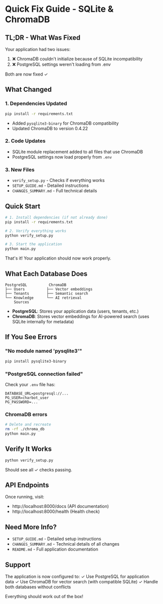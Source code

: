 # Quick Fix Guide - SQLite & ChromaDB

## TL;DR - What Was Fixed

Your application had two issues:
1. ❌ ChromaDB couldn't initialize because of SQLite incompatibility
2. ❌ PostgreSQL settings weren't loading from .env

Both are now fixed ✓

## What Changed

### 1. Dependencies Updated
```bash
pip install -r requirements.txt
```
- Added `pysqlite3-binary` for ChromaDB compatibility
- Updated ChromaDB to version 0.4.22

### 2. Code Updates
- SQLite module replacement added to all files that use ChromaDB
- PostgreSQL settings now load properly from `.env`

### 3. New Files
- `verify_setup.py` - Checks if everything works
- `SETUP_GUIDE.md` - Detailed instructions
- `CHANGES_SUMMARY.md` - Full technical details

## Quick Start

```bash
# 1. Install dependencies (if not already done)
pip install -r requirements.txt

# 2. Verify everything works
python verify_setup.py

# 3. Start the application
python main.py
```

That's it! Your application should now work properly.

## What Each Database Does

```
PostgreSQL          ChromaDB
├── Users          ├── Vector embeddings
├── Tenants        ├── Semantic search
└── Knowledge      └── AI retrieval
    Sources
```

- **PostgreSQL**: Stores your application data (users, tenants, etc.)
- **ChromaDB**: Stores vector embeddings for AI-powered search (uses SQLite internally for metadata)

## If You See Errors

### "No module named 'pysqlite3'"
```bash
pip install pysqlite3-binary
```

### "PostgreSQL connection failed"
Check your `.env` file has:
```
DATABASE_URL=postgresql://...
PG_USER=charbot_user
PG_PASSWORD=...
```

### ChromaDB errors
```bash
# Delete and recreate
rm -rf ./chroma_db
python main.py
```

## Verify It Works

```bash
python verify_setup.py
```

Should see all ✓ checks passing.

## API Endpoints

Once running, visit:
- http://localhost:8000/docs (API documentation)
- http://localhost:8000/health (Health check)

## Need More Info?

- `SETUP_GUIDE.md` - Detailed setup instructions
- `CHANGES_SUMMARY.md` - Technical details of all changes
- `README.md` - Full application documentation

## Support

The application is now configured to:
✓ Use PostgreSQL for application data
✓ Use ChromaDB for vector search (with compatible SQLite)
✓ Handle both databases without conflicts

Everything should work out of the box!
